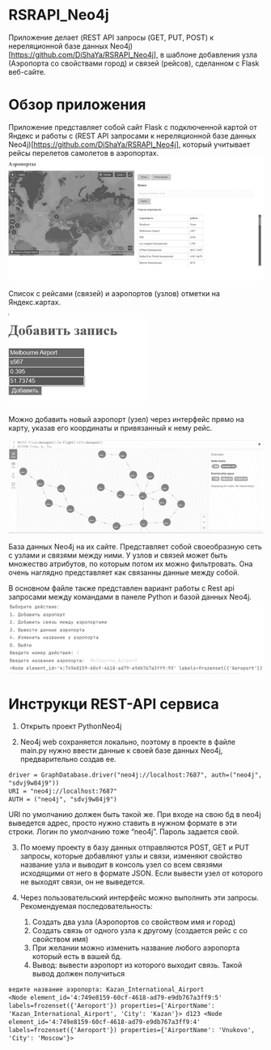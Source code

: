 # RSRAPI_Neo4j
Приложение делает (REST API запросы (GET, PUT, POST) к нереляционной базе данных Neo4j)[https://github.com/DiShaYa/RSRAPI_Neo4j], в шаблоне добавления узла (Аэропорта со свойствами город) и связей (рейсов), сделанном с Flask веб-сайте.

# Обзор приложения
Приложение представляет собой сайт Flask с подключенной картой от Яндекс и работы с (REST API запросами к нереляционной базе данных Neo4j)[https://github.com/DiShaYa/RSRAPI_Neo4j], который учитывает рейсы перелетов самолетов в аэропортах.
![](photo/Рисунок5.png)

Список с рейсами (связей) и аэропортов (узлов) отметки на Яндекс.картах.

![](photo/Рисунок6.png)

Можно добавить новый аэропорт (узел) через интерфейс прямо на карту, указав его координаты и привязанный к нему рейс.

![](photo/Рисунок3.png)

База данных Neo4j на их сайте. Представляет собой своеобразную сеть с узлами и связями между ними. У узлов и связей может быть множество атрибутов, по которым потом их можно фильтровать. Она очень наглядно представляет как связанны данные между собой.

В основном файле также представлен вариант работы с Rest api запросами между командами в панеле Python и базой данных Neo4j.
![](photo/Рисунок4.png)



# Инструкци REST-API сервиса

1. Открыть проект PythonNeo4j

2. Neo4j web сохраняется локально, поэтому в проекте в файле main.py нужно ввести данные к своей базе данных Neo4j, предварительно создав ее.
```
driver = GraphDatabase.driver("neo4j://localhost:7687", auth=("neo4j", "sdvj9w84j9"))
URI = "neo4j://localhost:7687"
AUTH = ("neo4j", "sdvj9w84j9")
```
URI по умолчанию должен быть такой же. При входе на свою бд в neo4j выведется адрес, просто нужно ставить в нужном формате в эти строки.
Логин по умолчанию тоже “neo4j”.
Пароль задается свой.

3. По моему проекту в базу данных отправляются POST, GET и PUT запросы, которые добавляют узлы и связи, изменяют свойство название узла и выводит в консоль узел со всем связями исходящими от него в формате JSON. Если вывести узел от которого не выходят связи, он не выведется.

4. Через пользовательский интерфейс можно выполнить эти запросы.
Рекомендуемая последовательность:
    1) Создать два узла (Аэропортов со свойством имя и город)
    2) Создать связь от одного узла к другому (создается рейс с со свойством имя)
    3) При желании можно изменить название любого аэропорта который есть в вашей бд.
    4) Вывод: вывести аэропорт из которого выходит связь.
Такой вывод должен получиться
```
ведите название аэропорта: Kazan_International_Airport
<Node element_id='4:749e8159-60cf-4618-ad79-e9db767a3ff9:5' labels=frozenset({'Aeroport'}) properties={'AirportName': 'Kazan_International_Airport', 'City': 'Kazan'}> d123 <Node element_id='4:749e8159-60cf-4618-ad79-e9db767a3ff9:4' labels=frozenset({'Aeroport'}) properties={'AirportName': 'Vnukovo', 'City': 'Moscow'}>
```
